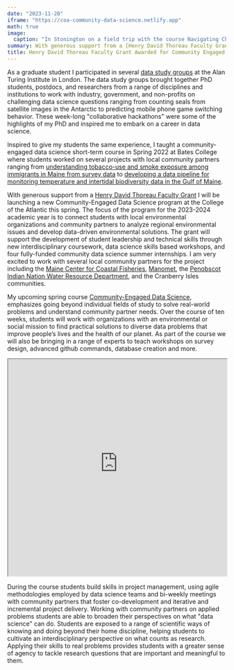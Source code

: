 ```yaml
---
date: "2023-11-20"
iframe: "https://coa-community-data-science.netlify.app"
math: true
image:
  caption: "In Stonington on a field trip with the course Navigating Change"
summary: With generous support from a [Henry David Thoreau Faculty Grant](https://www.thoreauscholar.org/faculty-grant-profiles/community-engaged-data-science-program) I will be launching a new Community-Engaged Data Science program at the College of the Atlantic this spring. The focus of the program for the 2023-2024 academic year is to connect students with local environmental organizations and community partners to analyze regional environmental issues and develop data-driven environmental solutions.
title: Henry David Thoreau Faculty Grant Awarded for Community Engaged Data Science Program
---
```


As a graduate student I participated in several [data study groups](https://www.turing.ac.uk/collaborate-turing/data-study-groups) at the Alan Turing Institute in London. The data study groups brought together PhD students, postdocs, and researchers from a range of disciplines and institutions to work with industry, government, and non-profits on challenging data science questions ranging from counting seals from satellite images in the Antarctic to predicting mobile phone game switching behavior. These week-long "collaborative hackathons" were some of the highlights of my PhD and inspired me to embark on a career in data science.

Inspired to give my students the same experience, I taught a community-engaged data science short-term course in Spring 2022 at Bates College where students worked on several projects with local community partners ranging from [understanding tobacco-use and smoke exposure among immigrants in Maine from survey data](https://community-engaged-data-science.netlify.app/project/akhss-project/) to [developing a data pipeline for monitoring temperature and intertidal biodiversity data in the Gulf of Maine](https://community-engaged-data-science.netlify.app/project/necsa-manomet-project/). 

With generous support from a [Henry David Thoreau Faculty Grant](https://www.thoreauscholar.org/faculty-grant-profiles/community-engaged-data-science-program) I will be launching a new Community-Engaged Data Science program at the College of the Atlantic this spring. The focus of the program for the 2023-2024 academic year is to connect students with local environmental organizations and community partners to analyze regional environmental issues and develop data-driven environmental solutions. The grant will support the development of student leadership and technical skills through new interdisciplinary coursework, data science skills based workshops, and four fully-funded community data science summer internships. I am very excited to work with several local community partners for the project including the [Maine Center for Coastal Fisheries](https://coastalfisheries.org), [Manomet](https://www.manomet.org), the [Penobscot Indian Nation Water Resource Department](https://www.penobscotnation.org/departments/department-of-natural-resources/water-nəpi-resources/), and the Cranberry Isles communities.

My upcoming spring course [Community-Engaged Data Science](https://coa-community-data-science.netlify.app), emphasizes going beyond individual fields of study to solve real-world problems and understand community partner needs. Over the course of ten weeks, students will work with organizations with an environmental or social mission to find practical solutions to diverse data problems that improve people’s lives and the health of our planet. As part of the course we will also be bringing in a range of experts to teach workshops on survey design, advanced github commands, database creation and more.

<iframe src="https://coa-community-data-science.netlify.app" width = "100%" height = "500"  title="Community Engaged Data Science Program at the College of the Atlantic"></iframe>

During the course students build skills in project management, using agile methodologies employed by data science teams and bi-weekly meetings with community partners that foster co-development and iterative and incremental project delivery. Working with community partners on applied problems students are able to broaden their perspectives on what "data science" can do. Students are exposed to a range of scientific ways of knowing and doing beyond their home discipline, helping students to cultivate an interdisciplinary perspective on what counts as research. Applying their skills to real problems provides students with a greater sense of agency to tackle research questions that are important and meaningful to them.

